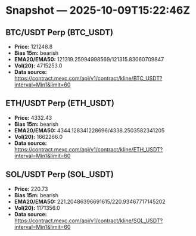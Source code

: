 # Snapshot — 2025-10-09T15:22:46Z

## BTC/USDT Perp (BTC_USDT)
- **Price:** 121248.8
- **Bias 15m:** bearish
- **EMA20/EMA50:** 121319.25994998569/121315.83060709847
- **Vol(20):** 4715253.0
- **Data source:** https://contract.mexc.com/api/v1/contract/kline/BTC_USDT?interval=Min1&limit=60

## ETH/USDT Perp (ETH_USDT)
- **Price:** 4332.43
- **Bias 15m:** bearish
- **EMA20/EMA50:** 4344.128341228696/4338.2503582341205
- **Vol(20):** 1662266.0
- **Data source:** https://contract.mexc.com/api/v1/contract/kline/ETH_USDT?interval=Min1&limit=60

## SOL/USDT Perp (SOL_USDT)
- **Price:** 220.73
- **Bias 15m:** bearish
- **EMA20/EMA50:** 221.20486396691615/220.93467717145202
- **Vol(20):** 1171356.0
- **Data source:** https://contract.mexc.com/api/v1/contract/kline/SOL_USDT?interval=Min1&limit=60
